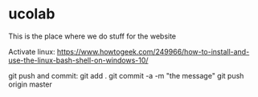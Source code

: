 # ucolab
This is the place where we do stuff for the website

Activate linux:
https://www.howtogeek.com/249966/how-to-install-and-use-the-linux-bash-shell-on-windows-10/

git push and commit:
git add .
git commit -a -m "the message"
git push origin master
